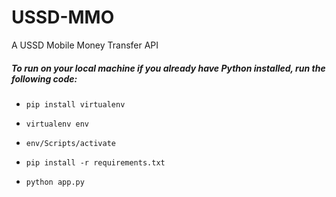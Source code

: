 # USSD-MMO
A USSD Mobile Money Transfer API

##### To run on your local machine if you already have Python installed, run the following code:

* ``` pip install virtualenv ```

* ``` virtualenv env ```

* ``` env/Scripts/activate ```

* ``` pip install -r requirements.txt ```

* ``` python app.py ```